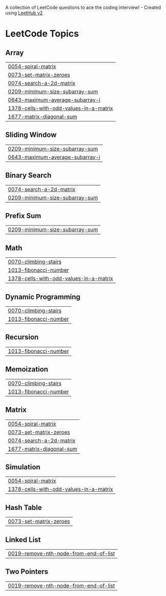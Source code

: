 A collection of LeetCode questions to ace the coding interview! - Created using [LeetHub v2](https://github.com/arunbhardwaj/LeetHub-2.0)
<!---LeetCode Topics Start-->
# LeetCode Topics
## Array
|  |
| ------- |
| [0054-spiral-matrix](https://github.com/AripalliChethan/leetcode/tree/master/0054-spiral-matrix) |
| [0073-set-matrix-zeroes](https://github.com/AripalliChethan/leetcode/tree/master/0073-set-matrix-zeroes) |
| [0074-search-a-2d-matrix](https://github.com/AripalliChethan/leetcode/tree/master/0074-search-a-2d-matrix) |
| [0209-minimum-size-subarray-sum](https://github.com/AripalliChethan/leetcode/tree/master/0209-minimum-size-subarray-sum) |
| [0643-maximum-average-subarray-i](https://github.com/AripalliChethan/leetcode/tree/master/0643-maximum-average-subarray-i) |
| [1378-cells-with-odd-values-in-a-matrix](https://github.com/AripalliChethan/leetcode/tree/master/1378-cells-with-odd-values-in-a-matrix) |
| [1677-matrix-diagonal-sum](https://github.com/AripalliChethan/leetcode/tree/master/1677-matrix-diagonal-sum) |
## Sliding Window
|  |
| ------- |
| [0209-minimum-size-subarray-sum](https://github.com/AripalliChethan/leetcode/tree/master/0209-minimum-size-subarray-sum) |
| [0643-maximum-average-subarray-i](https://github.com/AripalliChethan/leetcode/tree/master/0643-maximum-average-subarray-i) |
## Binary Search
|  |
| ------- |
| [0074-search-a-2d-matrix](https://github.com/AripalliChethan/leetcode/tree/master/0074-search-a-2d-matrix) |
| [0209-minimum-size-subarray-sum](https://github.com/AripalliChethan/leetcode/tree/master/0209-minimum-size-subarray-sum) |
## Prefix Sum
|  |
| ------- |
| [0209-minimum-size-subarray-sum](https://github.com/AripalliChethan/leetcode/tree/master/0209-minimum-size-subarray-sum) |
## Math
|  |
| ------- |
| [0070-climbing-stairs](https://github.com/AripalliChethan/leetcode/tree/master/0070-climbing-stairs) |
| [1013-fibonacci-number](https://github.com/AripalliChethan/leetcode/tree/master/1013-fibonacci-number) |
| [1378-cells-with-odd-values-in-a-matrix](https://github.com/AripalliChethan/leetcode/tree/master/1378-cells-with-odd-values-in-a-matrix) |
## Dynamic Programming
|  |
| ------- |
| [0070-climbing-stairs](https://github.com/AripalliChethan/leetcode/tree/master/0070-climbing-stairs) |
| [1013-fibonacci-number](https://github.com/AripalliChethan/leetcode/tree/master/1013-fibonacci-number) |
## Recursion
|  |
| ------- |
| [1013-fibonacci-number](https://github.com/AripalliChethan/leetcode/tree/master/1013-fibonacci-number) |
## Memoization
|  |
| ------- |
| [0070-climbing-stairs](https://github.com/AripalliChethan/leetcode/tree/master/0070-climbing-stairs) |
| [1013-fibonacci-number](https://github.com/AripalliChethan/leetcode/tree/master/1013-fibonacci-number) |
## Matrix
|  |
| ------- |
| [0054-spiral-matrix](https://github.com/AripalliChethan/leetcode/tree/master/0054-spiral-matrix) |
| [0073-set-matrix-zeroes](https://github.com/AripalliChethan/leetcode/tree/master/0073-set-matrix-zeroes) |
| [0074-search-a-2d-matrix](https://github.com/AripalliChethan/leetcode/tree/master/0074-search-a-2d-matrix) |
| [1677-matrix-diagonal-sum](https://github.com/AripalliChethan/leetcode/tree/master/1677-matrix-diagonal-sum) |
## Simulation
|  |
| ------- |
| [0054-spiral-matrix](https://github.com/AripalliChethan/leetcode/tree/master/0054-spiral-matrix) |
| [1378-cells-with-odd-values-in-a-matrix](https://github.com/AripalliChethan/leetcode/tree/master/1378-cells-with-odd-values-in-a-matrix) |
## Hash Table
|  |
| ------- |
| [0073-set-matrix-zeroes](https://github.com/AripalliChethan/leetcode/tree/master/0073-set-matrix-zeroes) |
## Linked List
|  |
| ------- |
| [0019-remove-nth-node-from-end-of-list](https://github.com/AripalliChethan/leetcode/tree/master/0019-remove-nth-node-from-end-of-list) |
## Two Pointers
|  |
| ------- |
| [0019-remove-nth-node-from-end-of-list](https://github.com/AripalliChethan/leetcode/tree/master/0019-remove-nth-node-from-end-of-list) |
<!---LeetCode Topics End-->